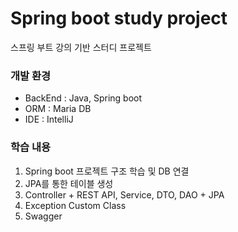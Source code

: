 # Spring boot study project
스프링 부트 강의 기반 스터디 프로젝트

### 개발 환경
- BackEnd : Java, Spring boot
- ORM : Maria DB
- IDE : IntelliJ


### 학습 내용
1. Spring boot 프로젝트 구조 학습 및 DB 연결
2. JPA를 통한 테이블 생성
3. Controller + REST API, Service, DTO, DAO + JPA
5. Exception Custom Class
6. Swagger

